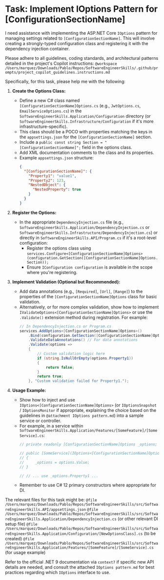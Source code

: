 # Task: Implement IOptions Pattern for [ConfigurationSectionName]

I need assistance with implementing the ASP.NET Core `IOptions` pattern for managing settings related to `[ConfigurationSectionName]`. This will involve creating a strongly-typed configuration class and registering it with the dependency injection container.

Please adhere to all guidelines, coding standards, and architectural patterns detailed in the project's Copilot instructions:
`@workspace /Users/marquez/Downloads/Pablo/Repos/SoftwareEngineerSkills/.github/prompts/project_copilot_guidelines.instructions.md`

Specifically, for this task, please help me with the following:

1.  **Create the Options Class:**
    *   Define a new C# class named `[ConfigurationSectionName]Options.cs` (e.g., `JwtOptions.cs`, `EmailServiceOptions.cs`) in the `SoftwareEngineerSkills.Application/Configuration` directory (or `SoftwareEngineerSkills.Infrastructure/Configuration` if it's more infrastructure-specific).
    *   This class should be a POCO with properties matching the keys in the `appsettings.json` for the `[ConfigurationSectionName]` section.
    *   Include a `public const string Section = "[ConfigurationSectionName]";` field in the options class.
    *   Add XML documentation comments to the class and its properties.
    *   Example `appsettings.json` structure:
        ```json
        {
          "[ConfigurationSectionName]": {
            "Property1": "value1",
            "Property2": 123,
            "NestedObject": {
              "NestedProperty": true
            }
          }
        }
        ```

2.  **Register the Options:**
    *   In the appropriate `DependencyInjection.cs` file (e.g., `SoftwareEngineerSkills.Application/DependencyInjection.cs` or `SoftwareEngineerSkills.Infrastructure/DependencyInjection.cs`) or directly in `SoftwareEngineerSkills.API/Program.cs` if it's a root-level configuration:
        *   Register the options class using `services.Configure<[ConfigurationSectionName]Options>(configuration.GetSection([ConfigurationSectionName]Options.Section));`
        *   Ensure `IConfiguration configuration` is available in the scope where you're registering.

3.  **Implement Validation (Optional but Recommended):**
    *   Add data annotations (e.g., `[Required]`, `[Url]`, `[Range]`) to the properties of the `[ConfigurationSectionName]Options` class for basic validation.
    *   Alternatively, or for more complex validation, show how to implement `IValidateOptions<[ConfigurationSectionName]Options>` or use the `.Validate()` extension method during registration. For example:
        ```csharp
        // In DependencyInjection.cs or Program.cs
        services.AddOptions<[ConfigurationSectionName]Options>()
            .Bind(configuration.GetSection([ConfigurationSectionName]Options.Section))
            .ValidateDataAnnotations() // For data annotations
            .Validate(options =>
            {
                // Custom validation logic here
                if (string.IsNullOrEmpty(options.Property1))
                {
                    return false;
                }
                return true;
            }, "Custom validation failed for Property1.");
        ```

4.  **Usage Example:**
    *   Show how to inject and use `IOptions<[ConfigurationSectionName]Options>` (or `IOptionsSnapshot` / `IOptionsMonitor` if appropriate, explaining the choice based on the guidelines in `@attachment IOptions pattern.md`) into a sample service or controller.
    *   For example, in a service within `SoftwareEngineerSkills.Application/Features/[SomeFeature]/[SomeService].cs`:
        ```csharp
        // private readonly [ConfigurationSectionName]Options _options;

        // public [SomeService](IOptions<[ConfigurationSectionName]Options> options)
        // {
        //     _options = options.Value;
        // }

        // // ... use _options.Property1 ...
        ```
    *   Remember to use C# 12 primary constructors where appropriate for DI.

The relevant files for this task might be:
`@file /Users/marquez/Downloads/Pablo/Repos/SoftwareEngineerSkills/src/SoftwareEngineerSkills.API/appsettings.json`
`@file /Users/marquez/Downloads/Pablo/Repos/SoftwareEngineerSkills/src/SoftwareEngineerSkills.Application/DependencyInjection.cs` (or other relevant DI setup file)
`@file /Users/marquez/Downloads/Pablo/Repos/SoftwareEngineerSkills/src/SoftwareEngineerSkills.Application/Configuration/[NewOptionsClass].cs` (to be created)
`@file /Users/marquez/Downloads/Pablo/Repos/SoftwareEngineerSkills/src/SoftwareEngineerSkills.Application/Features/[SomeFeature]/[SomeService].cs` (for usage example)

Refer to the official .NET 9 documentation via `context7` if specific new API details are needed, and consult the attached `IOptions pattern.md` for best practices regarding which `IOptions` interface to use.